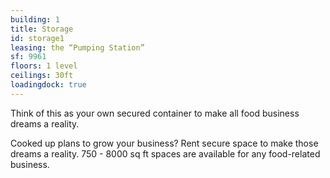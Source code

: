 ```yaml
---
building: 1
title: Storage
id: storage1
leasing: the “Pumping Station”
sf: 9961
floors: 1 level
ceilings: 30ft
loadingdock: true
---
```


Think of this as your own secured container to make all food business dreams a reality.

Cooked up plans to grow your business? Rent secure space to make those dreams a reality.
750 - 8000 sq ft spaces are available for any food-related business.
